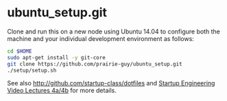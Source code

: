 ubuntu_setup.git
===============
Clone and run this on a new node using Ubuntu 14.04 to
configure both the machine and your individual development environment as
follows:

```sh
cd $HOME
sudo apt-get install -y git-core
git clone https://github.com/prairie-guy/ubuntu_setup.git
./setup/setup.sh   
```

See also http://github.com/startup-class/dotfiles and
[Startup Engineering Video Lectures 4a/4b](https://class.coursera.org/startup-001/lecture/index)
for more details.





